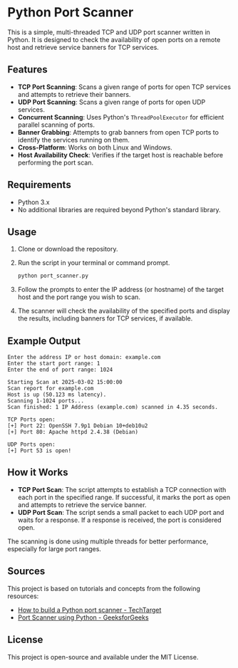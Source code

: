 # Python Port Scanner

This is a simple, multi-threaded TCP and UDP port scanner written in Python. It is designed to check the availability of open ports on a remote host and retrieve service banners for TCP services.

## Features

- **TCP Port Scanning**: Scans a given range of ports for open TCP services and attempts to retrieve their banners.
- **UDP Port Scanning**: Scans a given range of ports for open UDP services.
- **Concurrent Scanning**: Uses Python's `ThreadPoolExecutor` for efficient parallel scanning of ports.
- **Banner Grabbing**: Attempts to grab banners from open TCP ports to identify the services running on them.
- **Cross-Platform**: Works on both Linux and Windows.
- **Host Availability Check**: Verifies if the target host is reachable before performing the port scan.

## Requirements

- Python 3.x
- No additional libraries are required beyond Python's standard library.

## Usage

1. Clone or download the repository.
2. Run the script in your terminal or command prompt.

   ```bash
   python port_scanner.py
   ```

3. Follow the prompts to enter the IP address (or hostname) of the target host and the port range you wish to scan.
4. The scanner will check the availability of the specified ports and display the results, including banners for TCP services, if available.

## Example Output

```
Enter the address IP or host domain: example.com
Enter the start port range: 1
Enter the end of port range: 1024

Starting Scan at 2025-03-02 15:00:00
Scan report for example.com
Host is up (50.123 ms latency).
Scanning 1-1024 ports...
Scan finished: 1 IP Address (example.com) scanned in 4.35 seconds.

TCP Ports open:
[+] Port 22: OpenSSH 7.9p1 Debian 10+deb10u2
[+] Port 80: Apache httpd 2.4.38 (Debian)

UDP Ports open:
[+] Port 53 is open!
```

## How it Works

- **TCP Port Scan**: The script attempts to establish a TCP connection with each port in the specified range. If successful, it marks the port as open and attempts to retrieve the service banner.
- **UDP Port Scan**: The script sends a small packet to each UDP port and waits for a response. If a response is received, the port is considered open.

The scanning is done using multiple threads for better performance, especially for large port ranges.

## Sources

This project is based on tutorials and concepts from the following resources:

- [How to build a Python port scanner - TechTarget](https://www.techtarget.com/searchsecurity/tutorial/How-to-build-a-Python-port-scanner)
- [Port Scanner using Python - GeeksforGeeks](https://www.geeksforgeeks.org/port-scanner-using-python/)

## License

This project is open-source and available under the MIT License.
